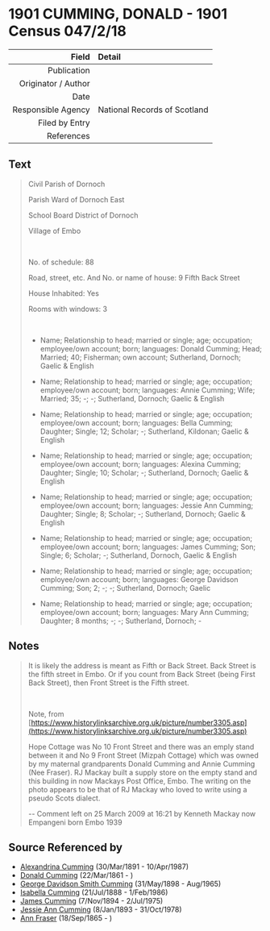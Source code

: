 ﻿---
layout: page
permalink: /sources/s9522719
---

# 1901 CUMMING, DONALD - 1901 Census 047/2/18

Field | Detail
---:|:---
Publication | 
Originator / Author | 
Date | 
Responsible Agency | National Records of Scotland
Filed by Entry | 
References | 

## Text

> Civil Parish of Dornoch
>
> Parish Ward of Dornoch East
>
> School Board District of Dornoch
>
> Village of Embo
>
> <br/>
>
> No. of schedule: 88
>
> Road, street, etc. And No. or name of house: 9 Fifth Back Street
>
> House Inhabited: Yes
>
> Rooms with windows: 3
>
> <br/>
>
> * Name; Relationship to head; married or single; age; occupation; employee/own account; born; languages: Donald Cumming; Head; Married; 40; Fisherman; own account; Sutherland, Dornoch; Gaelic & English
>
> * Name; Relationship to head; married or single; age; occupation; employee/own account; born; languages: Annie Cumming; Wife; Married; 35; -; -; Sutherland, Dornoch; Gaelic & English
>
> * Name; Relationship to head; married or single; age; occupation; employee/own account; born; languages: Bella Cumming; Daughter; Single; 12; Scholar; -; Sutherland, Kildonan; Gaelic & English
>
> * Name; Relationship to head; married or single; age; occupation; employee/own account; born; languages: Alexina Cumming; Daughter; Single; 10; Scholar; -; Sutherland, Dornoch; Gaelic & English
>
> * Name; Relationship to head; married or single; age; occupation; employee/own account; born; languages: Jessie Ann Cumming; Daughter; Single; 8; Scholar; -; Sutherland, Dornoch; Gaelic & English
>
> * Name; Relationship to head; married or single; age; occupation; employee/own account; born; languages: James Cumming; Son; Single; 6; Scholar; -; Sutherland, Dornoch, Gaelic & English
>
> * Name; Relationship to head; married or single; age; occupation; employee/own account; born; languages: George Davidson Cumming; Son; 2; -; -; Sutherland, Dornoch; Gaelic
>
> * Name; Relationship to head; married or single; age; occupation; employee/own account; born; languages: Mary Ann Cumming; Daughter; 8 months; -; -; Sutherland, Dornoch; -
>

## Notes

> It is likely the address is meant as Fifth or Back Street. Back Street is the fifth street in Embo. Or if you count from Back Street (being First Back Street), then Front Street is the Fifth street.
>
> <br/>
>
> Note, from [https://www.historylinksarchive.org.uk/picture/number3305.asp](https://www.historylinksarchive.org.uk/picture/number3305.asp)
>
> Hope Cottage was No 10 Front Street and there was an emply stand between it and No 9 Front Street (Mizpah Cottage) which was owned by my maternal grandparents Donald Cumming and Annie Cumming (Nee Fraser). RJ Mackay built a supply store on the empty stand and this building in now Mackays Post Office, Embo. The writing on the photo appears to be that of RJ Mackay who loved to write using a pseudo Scots dialect. 
>
> -- Comment left on 25 March 2009 at 16:21 by Kenneth Mackay now Empangeni born Embo 1939
>


## Source Referenced by

* [Alexandrina Cumming](../people/@57186713@-alexandrina-cumming-b1891-3-30-d1987-4-10.md) (30/Mar/1891 - 10/Apr/1987)
* [Donald Cumming](../people/@20465544@-donald-cumming-b1861-3-22-d.md) (22/Mar/1861 - )
* [George Davidson Smith Cumming](../people/@13773669@-george-davidson-smith-cumming-b1898-5-31-d1965-8.md) (31/May/1898 - Aug/1965)
* [Isabella Cumming](../people/@84684994@-isabella-cumming-b1888-7-21-d1986-2-1.md) (21/Jul/1888 - 1/Feb/1986)
* [James Cumming](../people/@492889@-james-cumming-b1894-11-7-d1975-7-2.md) (7/Nov/1894 - 2/Jul/1975)
* [Jessie Ann Cumming](../people/@66222886@-jessie-ann-cumming-b1893-1-8-d1978-10-31.md) (8/Jan/1893 - 31/Oct/1978)
* [Ann Fraser](../people/@70425788@-ann-fraser-b1865-9-18-d.md) (18/Sep/1865 - )
